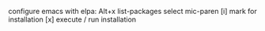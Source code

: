 configure emacs with elpa:
 Alt+x list-packages
 select mic-paren
 [i] mark for installation
 [x] execute / run installation
